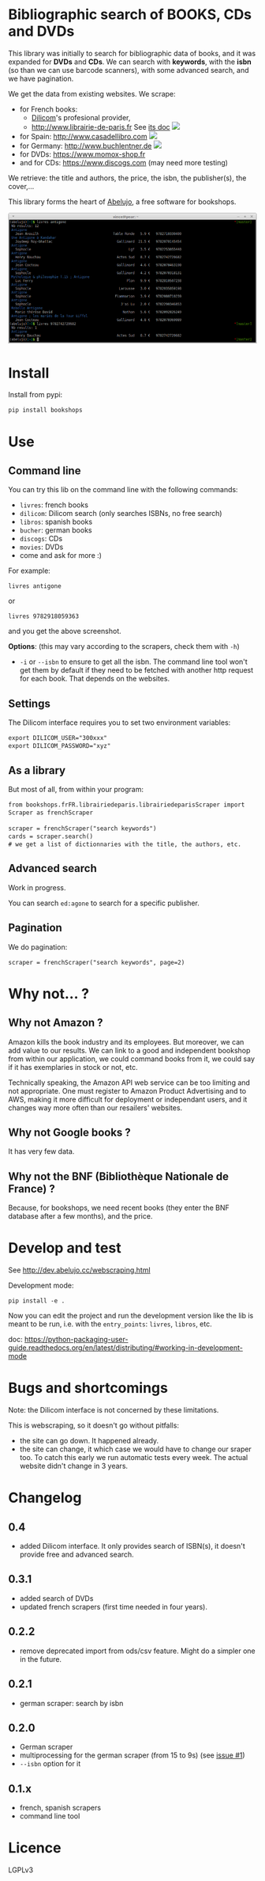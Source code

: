 # Bibliographic search of BOOKS, CDs and DVDs

This library was initially to search for bibliographic data of books,
and it was expanded for **DVDs** and **CDs**. We can search with
**keywords**, with the **isbn** (so than we can use barcode scanners),
with some advanced search, and we have pagination.

We get the data from existing websites. We scrape:

- for French books:
  - [Dilicom](https://dilicom-prod.centprod.com/)'s profesional provider,
  - http://www.librairie-de-paris.fr See [its doc](doc/frenchscraper.md) ![](http://gitlab.com/vindarel/bookshops/badges/master/build.svg?job=french_scraper)
- for Spain: http://www.casadellibro.com ![](http://gitlab.com/vindarel/bookshops/badges/master/build.svg?job=spanish_scraper)
- for Germany: http://www.buchlentner.de ![](http://gitlab.com/vindarel/bookshops/badges/master/build.svg?job=german_scraper)
- for DVDs: https://www.momox-shop.fr
- and for CDs: https://www.discogs.com (may need more testing)

We retrieve: the title and authors, the price, the isbn, the publisher(s), the cover,...

This library forms the heart of
[Abelujo](https://gitlab.com/vindarel/abelujo/), a free software for
bookshops.

![](cli-search.png)

# Install

Install from pypi:

    pip install bookshops

# Use

## Command line

You can try this lib on the command line with the following commands:
- `livres`: french books
- `dilicom`: Dilicom search (only searches ISBNs, no free search)
- `libros`: spanish books
- `bucher`: german books
- `discogs`: CDs
- `movies`: DVDs
- come and ask for more :)

For example:

    livres antigone

or

    livres 9782918059363

and you get the above screenshot.

**Options**: (this may vary according to the scrapers, check them with `-h`)
- `-i` or `--isbn` to ensure to get all the isbn. The command line
  tool won't get them by default if they need to be fetched with
  another http request for each book. That depends on the websites.

## Settings

The Dilicom interface requires you to set two environment variables:

    export DILICOM_USER="300xxx"
    export DILICOM_PASSWORD="xyz"

## As a library

But most of all, from within your program:

    from bookshops.frFR.librairiedeparis.librairiedeparisScraper import Scraper as frenchScraper

    scraper = frenchScraper("search keywords")
    cards = scraper.search()
    # we get a list of dictionnaries with the title, the authors, etc.


## Advanced search

Work in progress.

You can search ``ed:agone`` to search for a specific publisher.

## Pagination

We do pagination:

    scraper = frenchScraper("search keywords", page=2)


# Why not… ?

## Why not Amazon ?

Amazon kills the book industry and its employees.  But moreover, we
can add value to our results. We can link to a good and independent
bookshop from within our application, we could command books from it,
we could say if it has exemplaries in stock or not, etc.

Technically speaking, the Amazon API web service can be too limiting
and not appropriate. One must register to Amazon Product Advertising
and to AWS, making it more difficult for deployment or independant
users, and it changes way more often than our resailers' websites.

## Why not Google books ?

It has very few data.

## Why not the BNF (Bibliothèque Nationale de France) ?

Because, for bookshops, we need recent books (they enter the BNF
database after a few months), and the price.


# Develop and test

See http://dev.abelujo.cc/webscraping.html

Development mode:

    pip install -e .

Now you can edit the project and run the development version like the
lib is meant to be run, i.e. with the `entry_points`: `livres`,
`libros`, etc.

doc: https://python-packaging-user-guide.readthedocs.org/en/latest/distributing/#working-in-development-mode


# Bugs and shortcomings

Note: the Dilicom interface is not concerned by these limitations.

This is webscraping, so it doesn't go without pitfalls:

- the site can go down. It happened already.
- the site can change, it which case we would have to change our
  sraper too. To catch this early we run automatic tests every
  week. The actual website didn't change in 3 years.


# Changelog

## 0.4

- added Dilicom interface. It only provides search of ISBN(s), it doesn't provide free and advanced search.

## 0.3.1

- added search of DVDs
- updated french scrapers (first time needed in four years).

## 0.2.2

- remove deprecated import from ods/csv feature. Might do a simpler one in the future.

## 0.2.1

- german scraper: search by isbn

## 0.2.0

- German scraper
- multiprocessing for the german scraper (from 15 to 9s) (see [issue #1](https://gitlab.com/vindarel/bookshops/issues/1))
- `--isbn` option for it

## 0.1.x

- french, spanish scrapers
- command line tool

# Licence

LGPLv3
